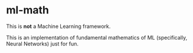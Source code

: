 # ml-math

This is **not** a Machine Learning framework. 

This is an implementation of fundamental mathematics of ML (specifically, Neural Networks) just for fun.
